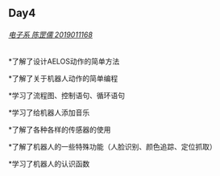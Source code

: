 ## **Day4<u>**

###### 电子系 陈罡儒 2019011168</u>

*了解了设计AELOS动作的简单方法

*了解了关于机器人动作的简单编程

*学习了流程图、控制语句、循环语句

*学习了给机器人添加音乐

*了解了各种各样的传感器的使用

*了解了机器人的一些特殊功能（人脸识别、颜色追踪、定位抓取）

*学习了机器人的认识函数